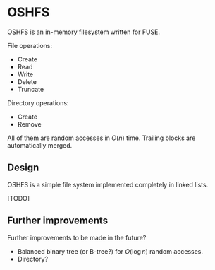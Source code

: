# OSHFS

OSHFS is an in-memory filesystem written for FUSE.

File operations:

* Create
* Read
* Write
* Delete
* Truncate

Directory operations:

* Create
* Remove

All of them are random accesses in $O(n)$ time.  Trailing blocks are automatically merged.

## Design

OSHFS is a simple file system implemented completely in linked lists.

[TODO]

## Further improvements

Further improvements to be made in the future?

* Balanced binary tree (or B-tree?) for $O(\log n)$ random accesses.
* Directory?
